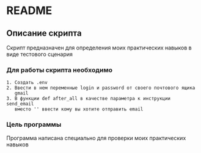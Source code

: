 # README

## Описание скрипта
Скрипт предназначен для определения моих практических навыков в виде тестового сценария

### Для работы скрипта необходимо
```
1. Создать .env
2. Ввести в нем переменные login и password от своего почтового ящика 
   gmail
3. В функции def after_all в качестве параметра к инструкции send_email
   вместо '' ввести кому вы хотите отправить email
```

### Цель программы
Программа написана специально для проверки моих практических навыков